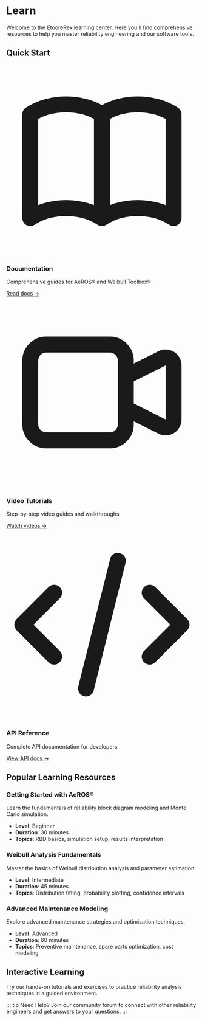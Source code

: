 # Learn

Welcome to the EtooreRex learning center. Here you'll find comprehensive resources to help you master reliability engineering and our software tools.

## Quick Start

<div class="grid grid-cols-1 md:grid-cols-3 gap-6 my-8">
  <div class="feature-card">
    <div class="feature-icon">
      <svg fill="none" viewBox="0 0 24 24" stroke="currentColor">
        <path stroke-linecap="round" stroke-linejoin="round" stroke-width="2" d="M12 6.253v13m0-13C10.832 5.477 9.246 5 7.5 5S4.168 5.477 3 6.253v13C4.168 18.477 5.754 18 7.5 18s3.332.477 4.5 1.253m0-13C13.168 5.477 14.754 5 16.5 5c1.747 0 3.332.477 4.5 1.253v13C19.832 18.477 18.247 18 16.5 18c-1.746 0-3.332.477-4.5 1.253" />
      </svg>
    </div>
    <h3 class="text-lg font-bold text-gray-800 mb-2">Documentation</h3>
    <p class="text-gray-600 mb-4">Comprehensive guides for AeROS® and Weibull Toolbox®</p>
    <a href="/documentation/" class="text-pink-600 font-medium hover:underline">Read docs →</a>
  </div>
  
  <div class="feature-card">
    <div class="feature-icon">
      <svg fill="none" viewBox="0 0 24 24" stroke="currentColor">
        <path stroke-linecap="round" stroke-linejoin="round" stroke-width="2" d="M15 10l4.553-2.276A1 1 0 0121 8.618v6.764a1 1 0 01-1.447.894L15 14M5 18h8a2 2 0 002-2V8a2 2 0 00-2-2H5a2 2 0 00-2 2v8a2 2 0 002 2z" />
      </svg>
    </div>
    <h3 class="text-lg font-bold text-gray-800 mb-2">Video Tutorials</h3>
    <p class="text-gray-600 mb-4">Step-by-step video guides and walkthroughs</p>
    <a href="/tutorials/" class="text-pink-600 font-medium hover:underline">Watch videos →</a>
  </div>
  
  <div class="feature-card">
    <div class="feature-icon">
      <svg fill="none" viewBox="0 0 24 24" stroke="currentColor">
        <path stroke-linecap="round" stroke-linejoin="round" stroke-width="2" d="M10 20l4-16m4 4l4 4-4 4M6 16l-4-4 4-4" />
      </svg>
    </div>
    <h3 class="text-lg font-bold text-gray-800 mb-2">API Reference</h3>
    <p class="text-gray-600 mb-4">Complete API documentation for developers</p>
    <a href="/api/" class="text-pink-600 font-medium hover:underline">View API docs →</a>
  </div>
</div>

## Popular Learning Resources

### Getting Started with AeROS®
Learn the fundamentals of reliability block diagram modeling and Monte Carlo simulation.
- **Level**: Beginner
- **Duration**: 30 minutes
- **Topics**: RBD basics, simulation setup, results interpretation

### Weibull Analysis Fundamentals  
Master the basics of Weibull distribution analysis and parameter estimation.
- **Level**: Intermediate  
- **Duration**: 45 minutes
- **Topics**: Distribution fitting, probability plotting, confidence intervals

### Advanced Maintenance Modeling
Explore advanced maintenance strategies and optimization techniques.
- **Level**: Advanced
- **Duration**: 60 minutes  
- **Topics**: Preventive maintenance, spare parts optimization, cost modeling

## Interactive Learning

Try our hands-on tutorials and exercises to practice reliability analysis techniques in a guided environment.

::: tip Need Help?
Join our community forum to connect with other reliability engineers and get answers to your questions.
:::